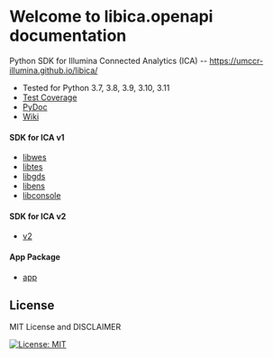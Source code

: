 # Welcome to libica.openapi documentation

Python SDK for Illumina Connected Analytics (ICA) -- https://umccr-illumina.github.io/libica/

- Tested for Python 3.7, 3.8, 3.9, 3.10, 3.11
- [Test Coverage](https://umccr-illumina.github.io/libica/coverage/)
- [PyDoc](https://umccr-illumina.github.io/libica/libica/)
- [Wiki](https://github.com/umccr-illumina/libica/wiki)

#### SDK for ICA v1

- [libwes](libwes)
- [libtes](libtes)
- [libgds](libgds)
- [libens](libens)
- [libconsole](libconsole)

#### SDK for ICA v2

- [v2](v2)

#### App Package

- [app](app)

## License

MIT License and DISCLAIMER

[![License: MIT](https://img.shields.io/badge/License-MIT-yellow.svg)](https://opensource.org/licenses/MIT)
